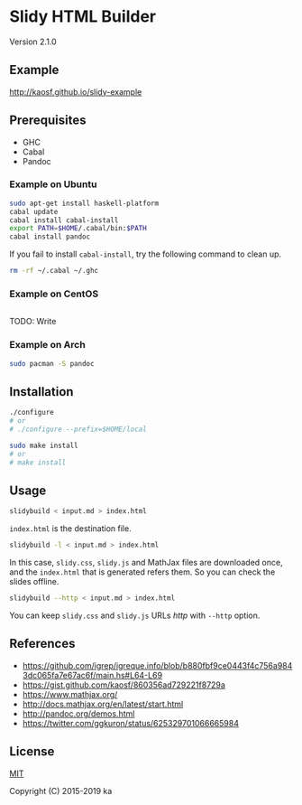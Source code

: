 # Slidy HTML Builder

Version 2.1.0

## Example

http://kaosf.github.io/slidy-example

## Prerequisites

* GHC
* Cabal
* Pandoc

### Example on Ubuntu

```sh
sudo apt-get install haskell-platform
cabal update
cabal install cabal-install
export PATH=$HOME/.cabal/bin:$PATH
cabal install pandoc
```

If you fail to install `cabal-install`, try the following command to clean up.

```sh
rm -rf ~/.cabal ~/.ghc
```

### Example on CentOS

```sh
```

TODO: Write

### Example on Arch

```sh
sudo pacman -S pandoc
```

## Installation

```sh
./configure
# or
# ./configure --prefix=$HOME/local

sudo make install
# or
# make install
```

## Usage

```sh
slidybuild < input.md > index.html
```

`index.html` is the destination file.

```sh
slidybuild -l < input.md > index.html
```

In this case, `slidy.css`, `slidy.js` and MathJax files are downloaded once,
and the `index.html` that is generated refers them. So you can check the slides
offline.

```sh
slidybuild --http < input.md > index.html
```

You can keep `slidy.css` and `slidy.js` URLs *http* with `--http` option.

## References

* https://github.com/igrep/igreque.info/blob/b880fbf9ce0443f4c756a9843dc065fa7e67ac6f/main.hs#L64-L69
* https://gist.github.com/kaosf/860356ad729221f8729a
* https://www.mathjax.org/
* http://docs.mathjax.org/en/latest/start.html
* http://pandoc.org/demos.html
* https://twitter.com/ggkuron/status/625329701066665984

## License

[MIT](http://opensource.org/licenses/MIT)

Copyright (C) 2015-2019 ka
